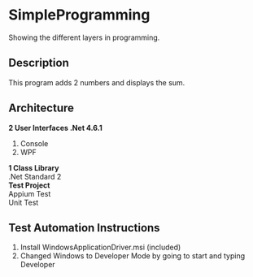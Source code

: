 # SimpleProgramming  
Showing the different layers in programming.  


## Description  
This program adds 2 numbers and displays the sum.  

## Architecture  
**2 User Interfaces .Net 4.6.1**  
1. Console  
2. WPF  

**1 Class Library**  
.Net Standard 2   
**Test Project**  
Appium Test  
Unit Test  

## Test Automation Instructions   
1. Install WindowsApplicationDriver.msi (included)  
2. Changed Windows to Developer Mode by going to start and typing Developer  
